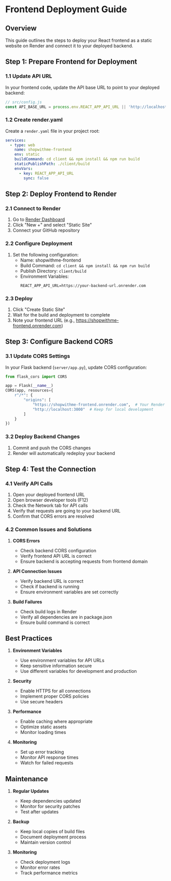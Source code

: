 # Frontend Deployment Guide

## Overview
This guide outlines the steps to deploy your React frontend as a static website on Render and connect it to your deployed backend.

## Step 1: Prepare Frontend for Deployment

### 1.1 Update API URL
In your frontend code, update the API base URL to point to your deployed backend:

```javascript
// src/config.js
const API_BASE_URL = process.env.REACT_APP_API_URL || 'http://localhost:5555';
```

### 1.2 Create render.yaml
Create a `render.yaml` file in your project root:

```yaml
services:
  - type: web
    name: shopwithme-frontend
    env: static
    buildCommand: cd client && npm install && npm run build
    staticPublishPath: ./client/build
    envVars:
      - key: REACT_APP_API_URL
        sync: false
```

## Step 2: Deploy Frontend to Render

### 2.1 Connect to Render
1. Go to [Render Dashboard](https://dashboard.render.com/)
2. Click "New +" and select "Static Site"
3. Connect your GitHub repository

### 2.2 Configure Deployment
1. Set the following configuration:
   - Name: shopwithme-frontend
   - Build Command: `cd client && npm install && npm run build`
   - Publish Directory: `client/build`
   - Environment Variables:
     ```
     REACT_APP_API_URL=https://your-backend-url.onrender.com
     ```

### 2.3 Deploy
1. Click "Create Static Site"
2. Wait for the build and deployment to complete
3. Note your frontend URL (e.g., https://shopwithme-frontend.onrender.com)

## Step 3: Configure Backend CORS

### 3.1 Update CORS Settings
In your Flask backend (`server/app.py`), update CORS configuration:

```python
from flask_cors import CORS

app = Flask(__name__)
CORS(app, resources={
    r"/*": {
        "origins": [
            "https://shopwithme-frontend.onrender.com",  # Your Render frontend URL
            "http://localhost:3000"  # Keep for local development
        ]
    }
})
```

### 3.2 Deploy Backend Changes
1. Commit and push the CORS changes
2. Render will automatically redeploy your backend

## Step 4: Test the Connection

### 4.1 Verify API Calls
1. Open your deployed frontend URL
2. Open browser developer tools (F12)
3. Check the Network tab for API calls
4. Verify that requests are going to your backend URL
5. Confirm that CORS errors are resolved

### 4.2 Common Issues and Solutions
1. **CORS Errors**
   - Check backend CORS configuration
   - Verify frontend API URL is correct
   - Ensure backend is accepting requests from frontend domain

2. **API Connection Issues**
   - Verify backend URL is correct
   - Check if backend is running
   - Ensure environment variables are set correctly

3. **Build Failures**
   - Check build logs in Render
   - Verify all dependencies are in package.json
   - Ensure build command is correct

## Best Practices

1. **Environment Variables**
   - Use environment variables for API URLs
   - Keep sensitive information secure
   - Use different variables for development and production

2. **Security**
   - Enable HTTPS for all connections
   - Implement proper CORS policies
   - Use secure headers

3. **Performance**
   - Enable caching where appropriate
   - Optimize static assets
   - Monitor loading times

4. **Monitoring**
   - Set up error tracking
   - Monitor API response times
   - Watch for failed requests

## Maintenance

1. **Regular Updates**
   - Keep dependencies updated
   - Monitor for security patches
   - Test after updates

2. **Backup**
   - Keep local copies of build files
   - Document deployment process
   - Maintain version control

3. **Monitoring**
   - Check deployment logs
   - Monitor error rates
   - Track performance metrics 